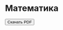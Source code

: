 # Математика
<a href="https://raw.githubusercontent.com/Iwon720/matematyka/main/file.pdf" download>
  <button>Скачать PDF</button>
</a>

